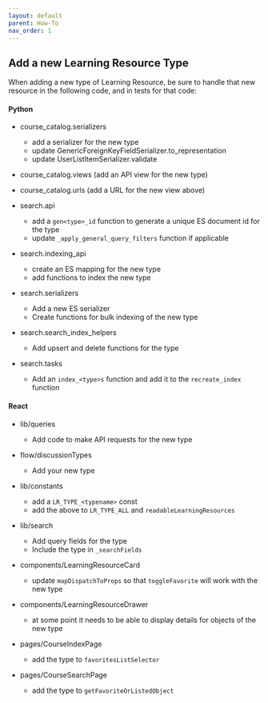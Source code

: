 ```yaml
---
layout: default
parent: How-To
nav_order: 1
---
```

## Add a new Learning Resource Type


When adding a new type of Learning Resource, be sure to handle that new resource in the following code,
and in tests for that code:

#### Python
- course_catalog.serializers
  - add a serializer for the new type
  - update GenericForeignKeyFieldSerializer.to_representation
  - update UserListItemSerializer.validate

- course_catalog.views (add an API view for the new type)
- course_catalog.urls  (add a URL for the new view above)


- search.api
  - add a `gen<type>_id` function to generate a unique ES document id for the type
  - update `_apply_general_query_filters` function if applicable

- search.indexing_api
   - create an ES mapping for the new type
   - add functions to index the new type

 - search.serializers
   - Add a new ES serializer
   - Create functions for bulk indexing of the new type

- search.search_index_helpers
  - Add upsert and delete functions for the type

- search.tasks
  - Add an `index_<type>s` function and add it to the `recreate_index` function

#### React

- lib/queries
  - Add code to make API requests for the new type

- flow/discussionTypes
  - Add your new type

- lib/constants
  - add a `LR_TYPE_<typename>` const
  - add the above to `LR_TYPE_ALL`  and `readableLearningResources`

- lib/search
  - Add query fields for the type
  - Include the type in `_searchFields`

 - components/LearningResourceCard
   - update `mapDispatchToProps` so that `toggleFavorite` will work with the new type

 - components/LearningResourceDrawer
   - at some point it needs to be able to display details for objects of the new type

- pages/CourseIndexPage
  - add the type to `favoritesListSelector`

- pages/CourseSearchPage
  - add the type to `getFavoriteOrListedObject`
